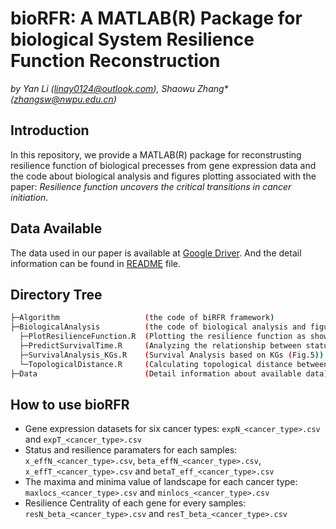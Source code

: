 # bioRFR: A MATLAB(R) Package for biological System Resilience Function Reconstruction
*by Yan Li (linay0124@outlook.com), Shaowu Zhang\* (zhangsw@nwpu.edu.cn)*

## Introduction
In this repository, we provide a MATLAB(R) package for reconstrusting resilience function of biological precesses from gene expression data and the code about biological analysis and figures plotting associated with the paper: *Resilience function uncovers the critical transitions in cancer initiation*.

## Data Available
The data used in our paper is available at [Google Driver](https://drive.google.com/drive/folders/11VDCpGKDCT644WsrMZLJwQU2ChOEqzEc?usp=sharing). And the detail information can be found in [README](https://github.com/NWPU-903PR/bioRFR/blob/master/Data/README.md) file.

## Directory Tree
```bash
├─Algorithm                   (the code of biRFR framework)
├─BiologicalAnalysis          (the code of biological analysis and figures plotting)
  ├─PlotResilienceFunction.R  (Plotting the resilience function as shown in Fig.3 in main text of paper)
  ├─PredictSurvivalTime.R     (Analyzing the relationship between status parameter and survival time (Fig. 4))
  ├─SurvivalAnalysis_KGs.R    (Survival Analysis based on KGs (Fig.5))
  └─TopologicalDistance.R     (Calculating topological distance between iKGs and CGC genes)
├─Data                        (Detail information about available data)
```

## How to use bioRFR

- Gene expression datasets for six cancer types: `expN_<cancer_type>.csv` and `expT_<cancer_type>.csv`
- Status and resilience paramaters for each samples: `x_effN_<cancer_type>.csv`, `beta_effN_<cancer_type>.csv`, `x_effT_<cancer_type>.csv` and `betaT_eff_<cancer_type>.csv`
- The maxima and minima value of landscape for each cancer type: `maxlocs_<cancer_type>.csv` and `minlocs_<cancer_type>.csv`
- Resilience Centrality of each gene for every samples: `resN_beta_<cancer_type>.csv` and `resT_beta_<cancer_type>.csv`
